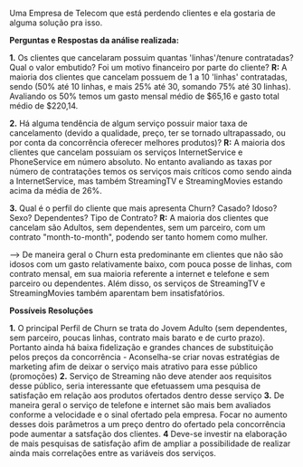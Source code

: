 Uma Empresa de Telecom que está perdendo clientes e ela gostaria de alguma solução pra isso.

**Perguntas e Respostas da análise realizada:**

**1.** Os clientes que cancelaram possuim quantas 'linhas'/tenure contratadas? Qual o valor embutido? Foi um motivo financeiro por parte do cliente?
**R:** A maioria dos clientes que cancelam possuem de 1 a 10 'linhas' contratadas, sendo (50% até 10 linhas, e mais 25% até 30, somando 75% até 30 linhas). Avaliando os 50% temos um gasto mensal médio de $65,16 e gasto total médio de $220,14.

**2.** Há alguma tendência de algum serviço possuir maior taxa de cancelamento (devido a qualidade, preço, ter se tornado ultrapassado, ou por conta da concorrência oferecer melhores produtos)?
**R:** A maioria dos clientes que cancelam possuiam os serviços InternetService e PhoneService em número absoluto. No entanto avaliando as taxas por número de contratações temos os serviços mais críticos como sendo ainda a InternetService, mas também StreamingTV e StreamingMovies estando acima da média de 26%.

**3.** Qual é o perfil do cliente que mais apresenta Churn? Casado? Idoso? Sexo? Dependentes? Tipo de Contrato?
**R:** A maioria dos clientes que cancelam são Adultos, sem dependentes, sem um parceiro, com um contrato "month-to-month", podendo ser tanto homem como mulher.

--> De maneira geral o Churn esta predominante em clientes que não são idosos com um gasto relativamente baixo, com pouca posse de linhas, com contrato mensal, em sua maioria referente a internet e telefone e sem parceiro ou dependentes. Além disso, os serviços de StreamingTV e StreamingMovies também aparentam bem insatisfatórios.

**Possíveis Resoluções**

**1.** O principal Perfil de Churn se trata do Jovem Adulto (sem dependentes, sem parceiro, poucas linhas, contrato mais barato e de curto prazo). Portanto ainda há baixa fidelização e grandes chances de substituição pelos preços da concorrência - Aconselha-se criar novas estratégias de marketing afim de deixar o serviço mais atrativo para esse público (promoções)
**2.** Serviço de Streaming não deve atender aos requisitos desse público, seria interessante que efetuassem uma pesquisa de satisfação em relação aos produtos ofertados dentro desse serviço
**3.** De maneira geral o serviço de telefone e internet são mais bem avaliados conforme a velocidade e o sinal ofertado pela empresa. Focar no aumento desses dois parâmetros a um preço dentro do ofertado pela concorrência pode aumentar a satsfação dos clientes.
**4** Deve-se investir na elaboração de mais pesquisas de satisfação afim de ampliar a possibilidade de realizar ainda mais correlações entre as variáveis dos serviços.

